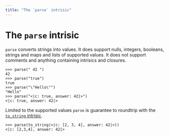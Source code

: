 ```yaml
---
title: "The `parse` intrisic"
---
```

# The `parse` intrisic

`parse` converts strings into values. It does support nulls, integers, booleans, strings and maps and lists of supported values. It does not support comments and anything containing intrisics and closures.
```dices
>>> parse(" 42 ")
42
>>> parse("true")
true
>>> parse("\"Hello\"")
"Hello"
>>> parse("<|c: true, answer: 42|>")
<|c: true, answer: 42|>
```
Limited to the supported values `parse` is guarantee to roundtrip with the [`to_string` intrisic](man:std/conversions/to_string).
```dices
>>> parse(to_string(<|c: [2, 3, 4], answer: 42|>))
<|c: [2,3,4], answer: 42|>
```